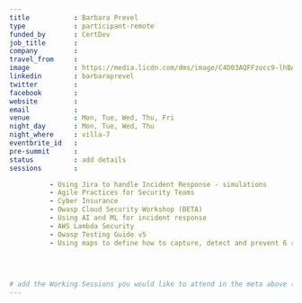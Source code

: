 ```yaml
---
title           : Barbara Prevel
type            : participant-remote
funded_by       : CertDev
job_title       :
company         :
travel_from     :
image           : https://media.licdn.com/dms/image/C4D03AQFFzocc9-lhBA/profile-displayphoto-shrink_800_800/0?e=1531958400&v=beta&t=ogptocFe4CCC4urtk4wEkzdaoX1M_fukihPsNnhhCrc
linkedin        : barbaraprevel
twitter         :
facebook        :
website         :
email           :
venue           : Mon, Tue, Wed, Thu, Fri
night_day       : Mon, Tue, Wed, Thu
night_where     : villa-7
eventbrite_id   :
pre-summit      :
status          : add details
sessions        :

          - Using Jira to handle Incident Response - simulations 
          - Agile Practices for Security Teams
          - Cyber Insurance
          - Owasp Cloud Security Workshop (BETA)
          - Using AI and ML for incident response
          - AWS Lambda Security 
          - Owasp Testing Guide v5
          - Using maps to define how to capture, detect and prevent 6 real-world security incidents
          
          
         

# add the Working Sessions you would like to attend in the meta above (use the session's title) e.g. sessions (one per line): -Security Playbooks Diagrams -Hackathon Daily Sessions
---
```


<!-- put more details about participant here -->

